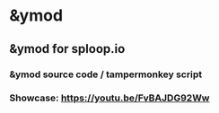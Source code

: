 # &ymod
## &ymod for sploop.io
### &amp;ymod source code / tampermonkey script
### Showcase: https://youtu.be/FvBAJDG92Ww

